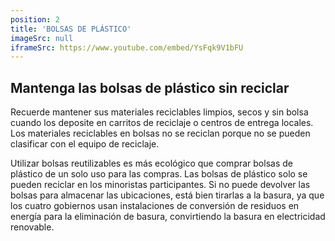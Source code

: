 ```yaml
---
position: 2
title: 'BOLSAS DE PLÁSTICO'
imageSrc: null
iframeSrc: https://www.youtube.com/embed/YsFqk9V1bFU
---
```


## Mantenga las bolsas de plástico sin reciclar

Recuerde mantener sus materiales reciclables limpios, secos y sin bolsa cuando los deposite en carritos de reciclaje o centros de entrega locales. Los materiales reciclables en bolsas no se reciclan porque no se pueden clasificar con el equipo de reciclaje.

Utilizar bolsas reutilizables es más ecológico que comprar bolsas de plástico de un solo uso para las compras. Las bolsas de plástico solo se pueden reciclar en los minoristas participantes. Si no puede devolver las bolsas para almacenar las ubicaciones, está bien tirarlas a la basura, ya que los cuatro gobiernos usan instalaciones de conversión de residuos en energía para la eliminación de basura, convirtiendo la basura en electricidad renovable.
